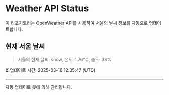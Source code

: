 
# Weather API Status

이 리포지토리는 OpenWeather API를 사용하여 서울의 날씨 정보를 자동으로 업데이트합니다.

## 현재 서울 날씨
> 서울의 현재 날씨: snow, 온도: 1.76°C, 습도: 38%

⏳ 업데이트 시간: 2025-03-16 12:35:47 (UTC)

---
자동 업데이트 봇에 의해 관리됩니다.
